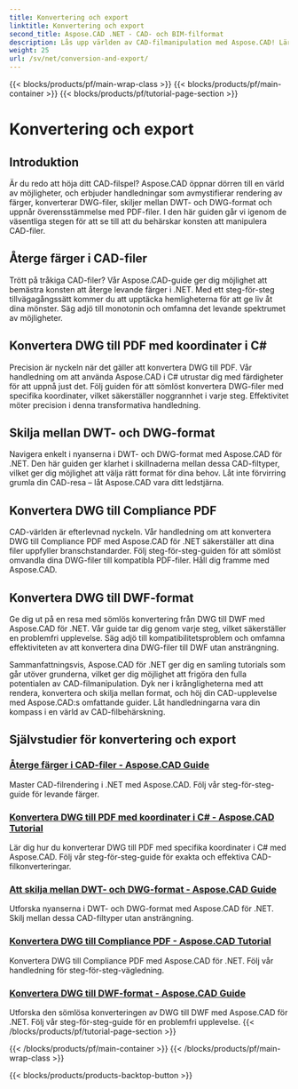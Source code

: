 ```yaml
---
title: Konvertering och export
linktitle: Konvertering och export
second_title: Aspose.CAD .NET - CAD- och BIM-filformat
description: Lås upp världen av CAD-filmanipulation med Aspose.CAD! Lär dig att återge levande färger och konvertera DWG-filer. Dyk in i DWT- och DWG-format för exakta resultat.
weight: 25
url: /sv/net/conversion-and-export/
---
```


{{< blocks/products/pf/main-wrap-class >}}
{{< blocks/products/pf/main-container >}}
{{< blocks/products/pf/tutorial-page-section >}}

# Konvertering och export



## Introduktion

Är du redo att höja ditt CAD-filspel? Aspose.CAD öppnar dörren till en värld av möjligheter, och erbjuder handledningar som avmystifierar rendering av färger, konverterar DWG-filer, skiljer mellan DWT- och DWG-format och uppnår överensstämmelse med PDF-filer. I den här guiden går vi igenom de väsentliga stegen för att se till att du behärskar konsten att manipulera CAD-filer.

## Återge färger i CAD-filer

Trött på tråkiga CAD-filer? Vår Aspose.CAD-guide ger dig möjlighet att bemästra konsten att återge levande färger i .NET. Med ett steg-för-steg tillvägagångssätt kommer du att upptäcka hemligheterna för att ge liv åt dina mönster. Säg adjö till monotonin och omfamna det levande spektrumet av möjligheter.

## Konvertera DWG till PDF med koordinater i C#

Precision är nyckeln när det gäller att konvertera DWG till PDF. Vår handledning om att använda Aspose.CAD i C# utrustar dig med färdigheter för att uppnå just det. Följ guiden för att sömlöst konvertera DWG-filer med specifika koordinater, vilket säkerställer noggrannhet i varje steg. Effektivitet möter precision i denna transformativa handledning.

## Skilja mellan DWT- och DWG-format

Navigera enkelt i nyanserna i DWT- och DWG-format med Aspose.CAD för .NET. Den här guiden ger klarhet i skillnaderna mellan dessa CAD-filtyper, vilket ger dig möjlighet att välja rätt format för dina behov. Låt inte förvirring grumla din CAD-resa – låt Aspose.CAD vara ditt ledstjärna.

## Konvertera DWG till Compliance PDF

CAD-världen är efterlevnad nyckeln. Vår handledning om att konvertera DWG till Compliance PDF med Aspose.CAD för .NET säkerställer att dina filer uppfyller branschstandarder. Följ steg-för-steg-guiden för att sömlöst omvandla dina DWG-filer till kompatibla PDF-filer. Håll dig framme med Aspose.CAD.

## Konvertera DWG till DWF-format

Ge dig ut på en resa med sömlös konvertering från DWG till DWF med Aspose.CAD för .NET. Vår guide tar dig genom varje steg, vilket säkerställer en problemfri upplevelse. Säg adjö till kompatibilitetsproblem och omfamna effektiviteten av att konvertera dina DWG-filer till DWF utan ansträngning.

Sammanfattningsvis, Aspose.CAD för .NET ger dig en samling tutorials som går utöver grunderna, vilket ger dig möjlighet att frigöra den fulla potentialen av CAD-filmanipulation. Dyk ner i krångligheterna med att rendera, konvertera och skilja mellan format, och höj din CAD-upplevelse med Aspose.CAD:s omfattande guider. Låt handledningarna vara din kompass i en värld av CAD-filbehärskning.
## Självstudier för konvertering och export
### [Återge färger i CAD-filer - Aspose.CAD Guide](./rendering-colors-in-cad-files/)
Master CAD-filrendering i .NET med Aspose.CAD. Följ vår steg-för-steg-guide för levande färger.
### [Konvertera DWG till PDF med koordinater i C# - Aspose.CAD Tutorial](./converting-dwg-to-pdf-with-coordinates/)
Lär dig hur du konverterar DWG till PDF med specifika koordinater i C# med Aspose.CAD. Följ vår steg-för-steg-guide för exakta och effektiva CAD-filkonverteringar.
### [Att skilja mellan DWT- och DWG-format - Aspose.CAD Guide](./distinguishing-between-dwt-and-dwg-formats/)
Utforska nyanserna i DWT- och DWG-format med Aspose.CAD för .NET. Skilj mellan dessa CAD-filtyper utan ansträngning.
### [Konvertera DWG till Compliance PDF - Aspose.CAD Tutorial](./converting-dwg-to-compliance-pdf/)
Konvertera DWG till Compliance PDF med Aspose.CAD för .NET. Följ vår handledning för steg-för-steg-vägledning.
### [Konvertera DWG till DWF-format - Aspose.CAD Guide](./converting-dwg-to-dwf/)
Utforska den sömlösa konverteringen av DWG till DWF med Aspose.CAD för .NET. Följ vår steg-för-steg-guide för en problemfri upplevelse.
{{< /blocks/products/pf/tutorial-page-section >}}

{{< /blocks/products/pf/main-container >}}
{{< /blocks/products/pf/main-wrap-class >}}

{{< blocks/products/products-backtop-button >}}

